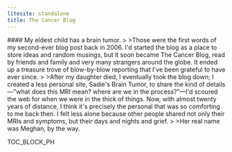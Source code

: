 ```yaml
---
litesite: standalone
title: The Cancer Blog
---
```

<aside>
#### My eldest child has a brain tumor.
>
>Those were the first words of my second-ever blog post back in 2006. I'd started the blog as a place to store ideas and random musings, but it soon became The Cancer Blog, read by friends and family and very many strangers around the globe. It ended up a treasure trove of blow-by-blow reporting that I've been grateful to have ever since. 
>
>After my daughter died, I eventually took the blog down; I created a less personal site, Sadie's Brain Tumor, to share the kind of details&mdash;"what does this MRI mean? where are we in the process?"&mdash;I'd scoured the web for when we were in the thick of things. Now, with almost twenty years of distance, I think it's precisely the personal that was so comforting to me back then. I felt less alone because other people shared not only their MRIs and symptoms, but their days and nights and grief. 
>
>Her real name was Meghan, by the way.
</aside>

TOC_BLOCK_PH
